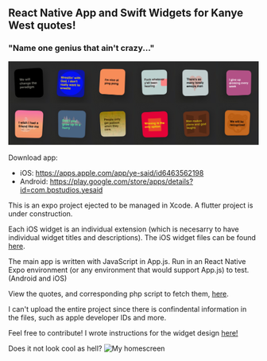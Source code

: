 <h2>React Native App and Swift Widgets for Kanye West quotes!</h2>
<h3>"Name one genius that ain't crazy..."</h3>

<img src="./images/widget-preview-all.jpg" width="768" title="Widgets preview">

Download app:
- iOS: https://apps.apple.com/app/ye-said/id6463562198
- Android: https://play.google.com/store/apps/details?id=com.bpstudios.yesaid

This is an expo project ejected to be managed in Xcode. A flutter project is under construction.

Each iOS widget is an individual extension (which is necesarry to have individual widget titles and descriptions). The iOS widget files can be found <a href="./ios-widgets">here</a>.

The main app is written with JavaScript in App.js. Run in an React Native Expo environment (or any environment that would support App.js) to test. (Android and iOS)

View the quotes, and corresponding php script to fetch them, <a href="./server-side">here</a>.

I can't upload the entire project since there is confindental information in the files, such as apple developer IDs and more.

Feel free to contribute! I wrote instructions for the widget design <a href="./android-widgets/README.md">here!</a>

Does it not look cool as hell? 
<img src="./images/homescreen.jpg" width="512" title="My homescreen">
